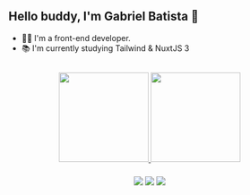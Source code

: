 <h2>Hello buddy, I'm Gabriel Batista 👋</h2>

- 👨‍💻 I'm a front-end developer.
- 📚 I'm currently studying Tailwind & NuxtJS 3

##

<div>
  <div align="center">
    <a href="https://github.com/gabriel3atista">
    <img height="160em" src="https://github-readme-stats.vercel.app/api?username=gabriel3atista&show_icons=true&hide_border=true&bg_color=10101C&text_color=D5D5D6&title_color=FD4466&icon_color=FFB23E&include_all_commits=true&count_private=true"/>
    <img height="160em" src="https://github-readme-stats.vercel.app/api/top-langs/?username=gabriel3atista&layout=compact&langs_count=7&hide_border=true&bg_color=10101C&text_color=D5D5D6&title_color=FD4466&icon_color=FFB23E"/>
  </div>
</div>
  
###
  
<div align="center"> 
  <a href="https://www.youtube.com/channel/UC0N3QK7iD3ouYk3YiErGKfg" target="_blank"><img src="https://img.shields.io/badge/YouTube-FF0000?style=for-the-badge&logo=youtube&logoColor=white" target="_blank"></a>
  <a href="https://instagram.com/gabriel3atista" target="_blank"><img src="https://img.shields.io/badge/-Instagram-%23E4405F?style=for-the-badge&logo=instagram&logoColor=white" target="_blank"></a>
  <a href="https://www.linkedin.com/in/gabriel3atista" target="_blank"><img src="https://img.shields.io/badge/-LinkedIn-%230077B5?style=for-the-badge&logo=linkedin&logoColor=white" target="_blank"></a> 
 
</div>
